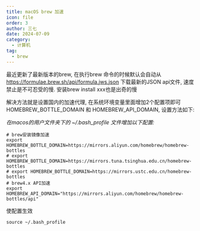 ```yaml
---
title: macOS brew 加速
icon: file
order: 3
author: 三七
date: 2024-07-09
category:
  - 计算机
tag:
  - brew
---
```


最近更新了最新版本的brew,  在执行brew 命令的时候默认会自动从 https://formulae.brew.sh/api/formula.jws.json 下载最新的JSON api文件, 速度禁止是不可忍受的慢. 安装brew install xxx也是出奇的慢
<!-- more --> 
 解决方法就是设置国内的加速代理,  在系统环境变量里面增加2个配置项即可 HOMEBREW_BOTTLE_DOMAIN 和 HOMEBREW_API_DOMAIN,  设置方法如下:

_在macos的用户文件夹下的 ~/.bash_profile 文件增加以下配置:_
```
# brew安装镜像加速 
export HOMEBREW_BOTTLE_DOMAIN=https://mirrors.aliyun.com/homebrew/homebrew-bottles
# export HOMEBREW_BOTTLE_DOMAIN=https://mirrors.tuna.tsinghua.edu.cn/homebrew-bottles
# export HOMEBREW_BOTTLE_DOMAIN=https://mirrors.ustc.edu.cn/homebrew-bottles
# brew4.x API加速
export HOMEBREW_API_DOMAIN="https://mirrors.aliyun.com/homebrew/homebrew-bottles/api"
```
使配置生效
```
source ~/.bash_profile
```